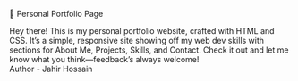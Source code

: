 📌 Personal Portfolio Page

Hey there! This is my personal portfolio website, crafted with HTML and CSS. It’s a simple, responsive site showing off my web dev skills with sections for About Me, Projects, Skills, and Contact. Check it out and let me know what you think—feedback’s always welcome!
<br>
Author - Jahir Hossain

